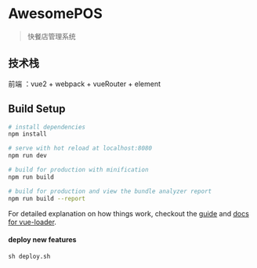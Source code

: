 # AwesomePOS 

> 快餐店管理系统

## 技术栈
前端 ：vue2 + webpack + vueRouter + element

## Build Setup

``` bash
# install dependencies
npm install

# serve with hot reload at localhost:8080
npm run dev

# build for production with minification
npm run build

# build for production and view the bundle analyzer report
npm run build --report
```

For detailed explanation on how things work, checkout the [guide](http://vuejs-templates.github.io/webpack/) and [docs for vue-loader](http://vuejs.github.io/vue-loader).



#### deploy new features

`sh deploy.sh`